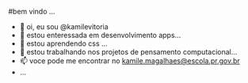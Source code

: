 #bem vindo 
...
- 👋 oi, eu sou  @kamilevitoria
- 👀 estou enteressada em desenvolvimento apps...
- 🌱 estou aprendendo css ...
- 💞️ estou trabalhando nos projetos de pensamento computacional...
- 📫 voce pode me encontrar no kamile.magalhaes@escola.pr.gov.br
-  ...

<!---
kamilevitoria/kamilevitoria is a ✨ special ✨ repository because its `README.md` (this file) appears on your GitHub profile.
You can click the Preview link to take a look at your changes.
--->
